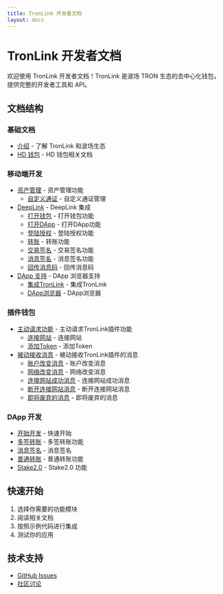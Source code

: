```yaml
---
title: TronLink 开发者文档
layout: docs
---
```


# TronLink 开发者文档

欢迎使用 TronLink 开发者文档！TronLink 是波场 TRON 生态的去中心化钱包，提供完整的开发者工具和 API。

## 文档结构

### 基础文档
- [介绍](introduction) - 了解 TronLink 和波场生态
- [HD 钱包](hd-wallets) - HD 钱包相关文档

### 移动端开发
- [资产管理](mobile/asset-management) - 资产管理功能
  - [自定义通证](mobile/asset-management/custom-tokens) - 自定义通证管理
- [DeepLink](mobile/deeplink) - DeepLink 集成
  - [打开钱包](mobile/deeplink/open-wallet) - 打开钱包功能
  - [打开DApp](mobile/deeplink/open-dapp) - 打开DApp功能
  - [登陆授权](mobile/deeplink/login-auth) - 登陆授权功能
  - [转账](mobile/deeplink/transfer) - 转账功能
  - [交易签名](mobile/deeplink/transaction-signing) - 交易签名功能
  - [消息签名](mobile/deeplink/message-signing) - 消息签名功能
  - [回传消息码](mobile/deeplink/callback-codes) - 回传消息码
- [DApp 支持](mobile/dapp-support) - DApp 浏览器支持
  - [集成TronLink](mobile/dapp-support/integrate-tronlink) - 集成TronLink
  - [DApp浏览器](mobile/dapp-support/dapp-browser) - DApp浏览器

### 插件钱包
- [主动请求功能](plugin-wallet/active-requests) - 主动请求TronLink插件功能
  - [连接网站](plugin-wallet/active-requests/connect-website) - 连接网站
  - [添加Token](plugin-wallet/active-requests/add-token) - 添加Token
- [被动接收消息](plugin-wallet/passive-messages) - 被动接收TronLink插件的消息
  - [账户改变消息](plugin-wallet/passive-messages/account-change) - 账户改变消息
  - [网络改变消息](plugin-wallet/passive-messages/network-change) - 网络改变消息
  - [连接网站成功消息](plugin-wallet/passive-messages/connect-success) - 连接网站成功消息
  - [断开连接网站消息](plugin-wallet/passive-messages/disconnect) - 断开连接网站消息
  - [即将废弃的消息](plugin-wallet/passive-messages/deprecated-messages) - 即将废弃的消息

### DApp 开发
- [开始开发](dapp/getting-started) - 快速开始
- [多签转账](dapp/multi-sign-transfer) - 多签转账功能
- [消息签名](dapp/message-signing) - 消息签名
- [普通转账](dapp/transfer) - 普通转账功能
- [Stake2.0](dapp/stake2) - Stake2.0 功能

## 快速开始

1. 选择你需要的功能模块
2. 阅读相关文档
3. 按照示例代码进行集成
4. 测试你的应用

## 技术支持

- [GitHub Issues](https://github.com/your-username/tronlink-docs/issues)
- [社区讨论](https://github.com/your-username/tronlink-docs/discussions)
